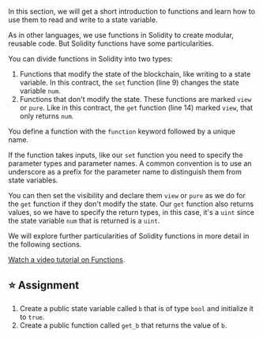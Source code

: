 In this section, we will get a short introduction to functions and learn how to use them to read and write to a state variable.

As in other languages, we use functions in Solidity to create modular, reusable code. But Solidity functions have some particularities. 

You can divide functions in Solidity into two types:
1. Functions that modify the state of the blockchain, like writing to a state variable. In this contract, the `set` function (line 9) changes the state variable `num`.
2. Functions that don't modify the state. These functions are marked `view` or `pure`. Like in this contract, the `get` function (line 14) marked `view`, that only returns `num`.

You define a function with the `function` keyword followed by a unique name. 

If the function takes inputs, like our `set` function you need to specify the parameter types and parameter names. A common convention is to use an underscore as a prefix for the parameter name to distinguish them from state variables.

You can then set the visibility and declare them `view` or `pure` as we do for the `get` function if they don't modify the state. Our `get` function also returns values, so we have to specify the return types, in this case, it's a `uint` since the state variable `num` that is returned is a `uint`. 

We will explore further particularities of Solidity functions in more detail in the following sections.

<a href="https://www.youtube.com/watch?v=Mm6834AAY00" target="_blank">Watch a video tutorial on Functions</a>.

## ⭐️ Assignment
1. Create a public state variable called `b` that is of type `bool` and initialize it to `true`.
2. Create a public function called `get_b` that returns the value of `b`.